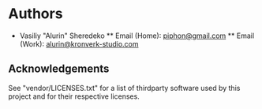 Authors
=======
 * Vasiliy "Alurin" Sheredeko
   ** Email (Home): piphon@gmail.com
   ** Email (Work): alurin@kronverk-studio.com

Acknowledgements
----------------
See "vendor/LICENSES.txt" for a list of thirdparty software
used by this project and for their respective licenses.
